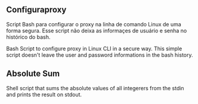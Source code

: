 ## Configuraproxy

Script Bash para configurar o proxy na linha de comando Linux de uma forma segura. Esse script não deixa as informaçes de usuário e senha no histórico do bash. 

Bash Script to configure proxy in Linux CLI in a secure way. This simple script doesn't leave the user and password informations in the bash history.

## Absolute Sum

Shell script that sums the absolute values of all integerers from the stdin and prints the result on stdout. 
